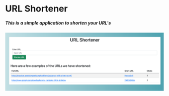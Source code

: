 # URL Shortener
##### This is a simple application to shorten your URL's
![Screenshot](./images/screenshot.png)
